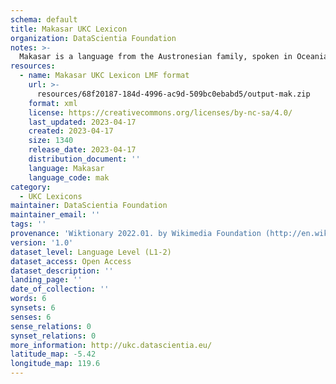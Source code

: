 ```yaml
---
schema: default
title: Makasar UKC Lexicon
organization: DataScientia Foundation
notes: >-
  Makasar is a language from the Austronesian family, spoken in Oceania. The UKC Lexicon of Makasar is represented as a lexico-semantic network. It consists of words, word senses, synsets, as well as sense-level and synset-level relationships.
resources:
  - name: Makasar UKC Lexicon LMF format
    url: >-
      resources/68f20187-184d-4996-ac9d-509bc0ebabd5/output-mak.zip
    format: xml
    license: https://creativecommons.org/licenses/by-nc-sa/4.0/
    last_updated: 2023-04-17
    created: 2023-04-17
    size: 1340
    release_date: 2023-04-17
    distribution_document: ''
    language: Makasar
    language_code: mak
category:
  - UKC Lexicons
maintainer: DataScientia Foundation
maintainer_email: ''
tags: ''
provenance: 'Wiktionary 2022.01. by Wikimedia Foundation (http://en.wiktionary.org); CogNet 2.1 by Khuyagbaatar Batsuren, National University of Mongolia (http://cognet.ukc.disi.unitn.it); Princeton WordNet 2.1 by Princeton University (https://wordnet.princeton.edu)'
version: '1.0'
dataset_level: Language Level (L1-2)
dataset_access: Open Access
dataset_description: ''
landing_page: ''
date_of_collection: ''
words: 6
synsets: 6
senses: 6
sense_relations: 0
synset_relations: 0
more_information: http://ukc.datascientia.eu/
latitude_map: -5.42
longitude_map: 119.6
---
```

